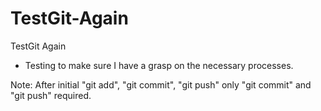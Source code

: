 # TestGit-Again
TestGit Again

- Testing to make sure I have a grasp on the necessary processes.

Note: After initial "git add", "git commit", "git push" only "git commit" and "git push" required.